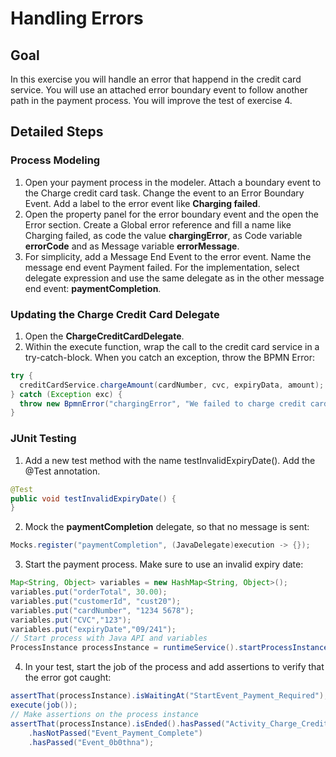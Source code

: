 # Handling Errors

## Goal

In this exercise you will handle an error that happend in the credit card service. You will use an attached error boundary event to follow another path in the payment process. You will improve the test of exercise 4.

## Detailed Steps

### Process Modeling
1. Open your payment process in the modeler. Attach a boundary event to the Charge credit card task. Change the event to an Error Boundary Event. Add a label to the error event like **Charging failed**.
2. Open the property panel for the error boundary event and the open the Error section. Create a Global error reference and fill a name like Charging failed, as code the value **chargingError**, as Code variable **errorCode** and as Message variable **errorMessage**.
3. For simplicity, add a Message End Event to the error event. Name the message end event Payment failed. For the implementation, select delegate expression and use the same delegate as in the other message end event: **paymentCompletion**.

### Updating the Charge Credit Card Delegate
1. Open the **ChargeCreditCardDelegate**.
2. Within the execute function, wrap the call to the credit card service in a try-catch-block. When you catch an exception, throw the BPMN Error:
```java
try {
  creditCardService.chargeAmount(cardNumber, cvc, expiryData, amount);
} catch (Exception exc) {
  throw new BpmnError("chargingError", "We failed to charge credit card with card number " + cardNumber, exc);
}
```

### JUnit Testing

1. Add a new test method with the name testInvalidExpiryDate(). Add the @Test annotation.
```java
@Test
public void testInvalidExpiryDate() {
}
```
2. Mock the **paymentCompletion** delegate, so that no message is sent:
```java
Mocks.register("paymentCompletion", (JavaDelegate)execution -> {});
```
3. Start the payment process. Make sure to use an invalid expiry date:
```java
Map<String, Object> variables = new HashMap<String, Object>();
variables.put("orderTotal", 30.00);
variables.put("customerId", "cust20");
variables.put("cardNumber", "1234 5678");
variables.put("CVC","123");
variables.put("expiryDate","09/241");
// Start process with Java API and variables
ProcessInstance processInstance = runtimeService().startProcessInstanceByKey("PaymentProcess", variables);
```
4. In your test, start the job of the process and add assertions to verify that the error got caught:
```java
assertThat(processInstance).isWaitingAt("StartEvent_Payment_Required");
execute(job());
// Make assertions on the process instance
assertThat(processInstance).isEnded().hasPassed("Activity_Charge_Credit_Card")
    .hasNotPassed("Event_Payment_Complete")
    .hasPassed("Event_0b0thna");
```